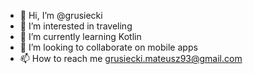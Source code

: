 - 👋 Hi, I’m @grusiecki 
- 👀 I’m interested in traveling
- 🌱 I’m currently learning Kotlin
- 💞️ I’m looking to collaborate on mobile apps
- 📫 How to reach me grusiecki.mateusz93@gmail.com

<!---
grusiecki/grusiecki is a ✨ special ✨ repository because its `README.md` (this file) appears on your GitHub profile.
You can click the Preview link to take a look at your changes.
--->
